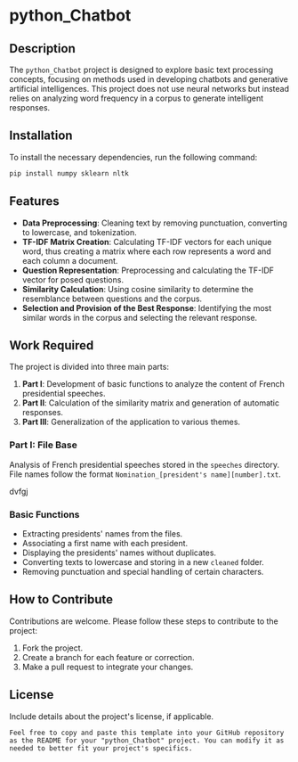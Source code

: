# python_Chatbot

## Description
The `python_Chatbot` project is designed to explore basic text processing concepts, focusing on methods used in developing chatbots and generative artificial intelligences. This project does not use neural networks but instead relies on analyzing word frequency in a corpus to generate intelligent responses.

## Installation
To install the necessary dependencies, run the following command:
```bash
pip install numpy sklearn nltk
```

## Features
- **Data Preprocessing**: Cleaning text by removing punctuation, converting to lowercase, and tokenization.
- **TF-IDF Matrix Creation**: Calculating TF-IDF vectors for each unique word, thus creating a matrix where each row represents a word and each column a document.
- **Question Representation**: Preprocessing and calculating the TF-IDF vector for posed questions.
- **Similarity Calculation**: Using cosine similarity to determine the resemblance between questions and the corpus.
- **Selection and Provision of the Best Response**: Identifying the most similar words in the corpus and selecting the relevant response.

## Work Required
The project is divided into three main parts:
1. **Part I**: Development of basic functions to analyze the content of French presidential speeches.
2. **Part II**: Calculation of the similarity matrix and generation of automatic responses.
3. **Part III**: Generalization of the application to various themes.

### Part I: File Base
Analysis of French presidential speeches stored in the `speeches` directory. File names follow the format `Nomination_[president's name][number].txt`.


dvfgj
### Basic Functions
- Extracting presidents' names from the files.
- Associating a first name with each president.
- Displaying the presidents' names without duplicates.
- Converting texts to lowercase and storing in a new `cleaned` folder.
- Removing punctuation and special handling of certain characters.

## How to Contribute
Contributions are welcome. Please follow these steps to contribute to the project:
1. Fork the project.
2. Create a branch for each feature or correction.
3. Make a pull request to integrate your changes.

## License
Include details about the project's license, if applicable.
```
Feel free to copy and paste this template into your GitHub repository as the README for your "python_Chatbot" project. You can modify it as needed to better fit your project's specifics.